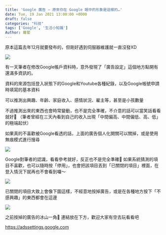 ```yaml
---
title: 'Google 廣告 – 原來你在 Google 眼中的形象是這樣的…'
date: Tue, 19 Jan 2021 13:00:00 +0000
draft: false
categories: "科技"
tags: ['Google', '生活小知識']
Author: 蘿蔔
---
```

原本這篇去年12月就要發布的，但剛好遇到伺服器維護就一直沒發XD

![](https://static-a1.steveyi.net/media/blog/2021011914191084.png)

有一天筆者在修改Google帳戶資料時，意外發現了「廣告設定」這個地方點開有還滿多資訊的。

資料的來源包括登入狀態下的Google和Youtube各種紀錄，以及Google帳號申請時填寫的基本資料

可以推測出興趣、年齡、家庭收入、感情狀況、雇主等，甚至是小孩數量

不過推測出來的東西也會時常變動，也不是完全準確，不介意的話可以當笑話看看就好🤣
（筆者曾經在三天內看到自己的收入出現「中間偏高、中間偏低、高、低」的極端起伏）

如果真的不喜歡被Google看透的話，上面的廣告個人化開關可以關掉，或是使用無痕模式進行搜尋

![](https://static-a1.steveyi.net/media/blog/2021011914215023.png)

Google對筆者的認識，看看參考就好，反正也不是完全準確🤣
如果系統猜測的項目不喜歡，也可以隨時按「停用」，也會把該項目丟到「已關閉的項目」裡面，在登入情況下就再也不會看到囉～

![](https://static-a1.steveyi.net/media/blog/2021011914231714.png)

已關閉的項目大致上會像下圖這樣，不經意地按掉廣告，或是在各種地方按下「不感興趣」的東西都會在這邊

![](https://static-a1.steveyi.net/media/blog/2021011914235943.png)

之前按掉的廣告的冰山一角🤣
連結放在下方，歡迎大家有空去玩看看吧

https://adssettings.google.com
